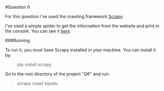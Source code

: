 #Question 6

For this question i've used the crawling framework [Scrapy](http://scrapy.org).

I've used a simple spider to get the information from the website and print in the console. You can see it [here](https://github.com/pedroslark/Acens/blob/master/Q6py/Q6py/spiders/siasdo_spider.py)

###Running

To run it, you must have Scrapy installed in your macbine. You can install it by:

>pip install scrapy

Go to the root directory of the project "Q6" and run:

>scrapy crawl siasdo
